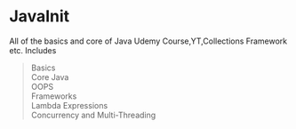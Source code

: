 # JavaInit
All of the basics and core of Java Udemy Course,YT,Collections Framework etc.
Includes    
>Basics   
>Core Java    
>OOPS    
>Frameworks      
>Lambda Expressions     
>Concurrency and Multi-Threading    

